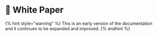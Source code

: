 # 📖 White Paper

{% hint style="warning" %}
This is an early version of the documentation and it continues to be expanded and improved.
{% endhint %}
